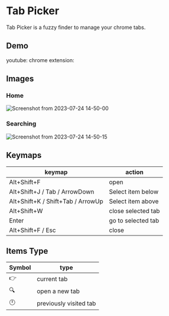 # Tab Picker

Tab Picker is a fuzzy finder to manage your chrome tabs.

## Demo

youtube:
chrome extension:

## Images

### Home
![Screenshot from 2023-07-24 14-50-00](https://github.com/AugustinSorel/tab-picker/assets/48162609/89843da6-4d06-42aa-a749-5e4b0473a2c5)

### Searching
![Screenshot from 2023-07-24 14-50-15](https://github.com/AugustinSorel/tab-picker/assets/48162609/5326af78-e0cf-41a4-96eb-e5d1acd7314d)

## Keymaps

| keymap                            | action             |
| --------------------------------- | ------------------ |
| Alt+Shift+F                       | open               |
| Alt+Shift+J / Tab / ArrowDown     | Select item below  |
| Alt+Shift+K / Shift+Tab / ArrowUp | Select item above  |
| Alt+Shift+W                       | close selected tab |
| Enter                             | go to selected tab |
| Alt+Shift+F / Esc                 | close              |

## Items Type

| Symbol | type                   |
| ------ | ---------------------- |
| 👉     | current tab            |
| 🔍     | open a new tab         |
| 🕛     | previously visited tab |
